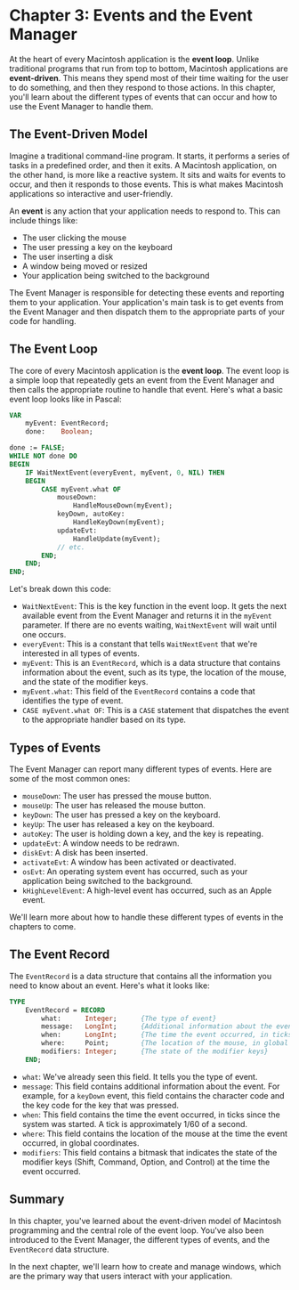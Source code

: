 # Chapter 3: Events and the Event Manager

At the heart of every Macintosh application is the **event loop**. Unlike traditional programs that run from top to bottom, Macintosh applications are **event-driven**. This means they spend most of their time waiting for the user to do something, and then they respond to those actions. In this chapter, you'll learn about the different types of events that can occur and how to use the Event Manager to handle them.

## The Event-Driven Model

Imagine a traditional command-line program. It starts, it performs a series of tasks in a predefined order, and then it exits. A Macintosh application, on the other hand, is more like a reactive system. It sits and waits for events to occur, and then it responds to those events. This is what makes Macintosh applications so interactive and user-friendly.

An **event** is any action that your application needs to respond to. This can include things like:

*   The user clicking the mouse
*   The user pressing a key on the keyboard
*   The user inserting a disk
*   A window being moved or resized
*   Your application being switched to the background

The Event Manager is responsible for detecting these events and reporting them to your application. Your application's main task is to get events from the Event Manager and then dispatch them to the appropriate parts of your code for handling.

## The Event Loop

The core of every Macintosh application is the **event loop**. The event loop is a simple loop that repeatedly gets an event from the Event Manager and then calls the appropriate routine to handle that event. Here's what a basic event loop looks like in Pascal:

```pascal
VAR
    myEvent: EventRecord;
    done:    Boolean;

done := FALSE;
WHILE NOT done DO
BEGIN
    IF WaitNextEvent(everyEvent, myEvent, 0, NIL) THEN
    BEGIN
        CASE myEvent.what OF
            mouseDown:
                HandleMouseDown(myEvent);
            keyDown, autoKey:
                HandleKeyDown(myEvent);
            updateEvt:
                HandleUpdate(myEvent);
            // etc.
        END;
    END;
END;
```

Let's break down this code:

*   `WaitNextEvent`: This is the key function in the event loop. It gets the next available event from the Event Manager and returns it in the `myEvent` parameter. If there are no events waiting, `WaitNextEvent` will wait until one occurs.
*   `everyEvent`: This is a constant that tells `WaitNextEvent` that we're interested in all types of events.
*   `myEvent`: This is an `EventRecord`, which is a data structure that contains information about the event, such as its type, the location of the mouse, and the state of the modifier keys.
*   `myEvent.what`: This field of the `EventRecord` contains a code that identifies the type of event.
*   `CASE myEvent.what OF`: This is a `CASE` statement that dispatches the event to the appropriate handler based on its type.

## Types of Events

The Event Manager can report many different types of events. Here are some of the most common ones:

*   `mouseDown`: The user has pressed the mouse button.
*   `mouseUp`: The user has released the mouse button.
*   `keyDown`: The user has pressed a key on the keyboard.
*   `keyUp`: The user has released a key on the keyboard.
*   `autoKey`: The user is holding down a key, and the key is repeating.
*   `updateEvt`: A window needs to be redrawn.
*   `diskEvt`: A disk has been inserted.
*   `activateEvt`: A window has been activated or deactivated.
*   `osEvt`: An operating system event has occurred, such as your application being switched to the background.
*   `kHighLevelEvent`: A high-level event has occurred, such as an Apple event.

We'll learn more about how to handle these different types of events in the chapters to come.

## The Event Record

The `EventRecord` is a data structure that contains all the information you need to know about an event. Here's what it looks like:

```pascal
TYPE
    EventRecord = RECORD
        what:      Integer;      {The type of event}
        message:   LongInt;      {Additional information about the event}
        when:      LongInt;      {The time the event occurred, in ticks}
        where:     Point;        {The location of the mouse, in global coordinates}
        modifiers: Integer;      {The state of the modifier keys}
    END;
```

*   `what`: We've already seen this field. It tells you the type of event.
*   `message`: This field contains additional information about the event. For example, for a `keyDown` event, this field contains the character code and the key code for the key that was pressed.
*   `when`: This field contains the time the event occurred, in ticks since the system was started. A tick is approximately 1/60 of a second.
*   `where`: This field contains the location of the mouse at the time the event occurred, in global coordinates.
*   `modifiers`: This field contains a bitmask that indicates the state of the modifier keys (Shift, Command, Option, and Control) at the time the event occurred.

## Summary

In this chapter, you've learned about the event-driven model of Macintosh programming and the central role of the event loop. You've also been introduced to the Event Manager, the different types of events, and the `EventRecord` data structure.

In the next chapter, we'll learn how to create and manage windows, which are the primary way that users interact with your application.

